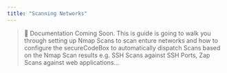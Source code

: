 ```yaml
---
title: "Scanning Networks"
---
```


> 🔧 Documentation Coming Soon. This is guide is going to walk you through setting up Nmap Scans to scan enture networks and how to configure the secureCodeBox to automatically dispatch Scans based on the Nmap Scan results e.g. SSH Scans against SSH Ports, Zap Scans against web applications...
